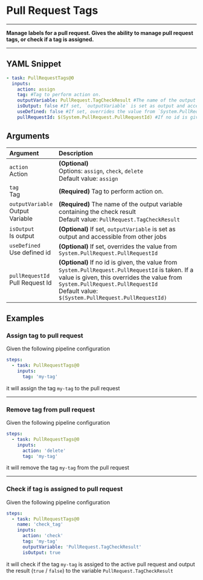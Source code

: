 # Pull Request Tags

---

**Manage labels for a pull request. Gives the ability to manage pull request tags, or check if a tag is assigned.**

---

## YAML Snippet

```yaml
- task: PullRequestTags@0
  inputs:
    action: assign
    tag: #Tag to perform action on.
    outputVariable: PullRequest.TagCheckResult #The name of the output variable containing the check result
    isOutput: false #If set, `outputVariable` is set as output and accessible from other jobs
    useDefined: false #If set, overrides the value from `System.PullRequest.PullRequestId`
    pullRequestId: $(System.PullRequest.PullRequestId) #If no id is given, the value from `System.PullRequest.PullRequestId` is taken. If a value is given, this overrides the value from `System.PullRequest.PullRequestId`

```

## Arguments

| Argument                               | Description                                                                                                                                                                                                                                     |
| :------------------------------------- | :---------------------------------------------------------------------------------------------------------------------------------------------------------------------------------------------------------------------------------------------- |
| `action` <br />Action                  | **(Optional)** <br /> Options: `assign`, `check`, `delete` <br /> Default value: `assign`                                                                                                                                                       |
| `tag` <br />Tag                        | **(Required)** Tag to perform action on. <br />                                                                                                                                                                                                 |
| `outputVariable` <br />Output Variable | **(Required)** The name of the output variable containing the check result <br /> Default value: `PullRequest.TagCheckResult`                                                                                                                   |
| `isOutput` <br />Is output             | **(Optional)** If set, `outputVariable` is set as output and accessible from other jobs <br />                                                                                                                                                  |
| `useDefined` <br />Use defined id      | **(Optional)** If set, overrides the value from `System.PullRequest.PullRequestId` <br />                                                                                                                                                       |
| `pullRequestId` <br />Pull Request Id  | **(Optional)** If no id is given, the value from `System.PullRequest.PullRequestId` is taken. If a value is given, this overrides the value from `System.PullRequest.PullRequestId` <br /> Default value: `$(System.PullRequest.PullRequestId)` |


## Examples

### Assign tag to pull request

Given the following pipeline configuration

```yaml
steps:
  - task: PullRequestTags@0
    inputs:
      tag: 'my-tag'
```

it will assign the tag `my-tag` to the pull request

---


### Remove tag from pull request

Given the following pipeline configuration

```yaml
steps:
  - task: PullRequestTags@0
    inputs:
      action: 'delete'
      tag: 'my-tag'
```

it will remove the tag `my-tag` from the pull request

---


### Check if tag is assigned to pull request

Given the following pipeline configuration

```yaml
steps:
  - task: PullRequestTags@0
    name: 'check_tag'
    inputs:
      action: 'check'
      tag: 'my-tag'
      outputVariable: 'PullRequest.TagCheckResult'
      isOutput: true
```

it will check if the tag `my-tag` is assiged to the active pull request and output the result (`true` / `false`) to the variable `PullRequest.TagCheckResult`

